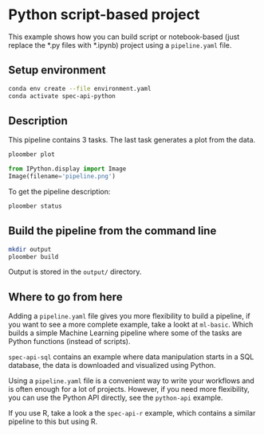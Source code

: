 # Python script-based project

This example shows how you can build script or notebook-based (just replace the
*.py files with *.ipynb) project using a ``pipeline.yaml`` file.

## Setup environment

~~~sh
conda env create --file environment.yaml
conda activate spec-api-python
~~~

## Description

This pipeline contains 3 tasks. The last task generates a plot from the data.

```bash tags=["bash"]
ploomber plot
```

```python
from IPython.display import Image
Image(filename='pipeline.png')
```


To get the pipeline description:

```bash tags=["bash"]
ploomber status
```

## Build the pipeline from the command line

```bash tags=["bash"]
mkdir output
ploomber build
```

Output is stored in the ``output/`` directory.

## Where to go from here

Adding a `pipeline.yaml` file gives you more flexibility to build a pipeline,
if you want to see a more complete example, take a lookt at `ml-basic`. Which
builds a simple Machine Learning pipeline where some of the tasks are Python
functions (instead of scripts).

`spec-api-sql` contains an example where data manipulation starts in a SQL
database, the data is downloaded and visualized using Python.

Using a `pipeline.yaml` file is a convenient way to write your workflows and is
often enough for a lot of projects. However, if you need more flexibility, you
can use the Python API directly, see the `python-api` example.

If you use R, take a look a the `spec-api-r` example, which contains a similar
pipeline to this but using R.
